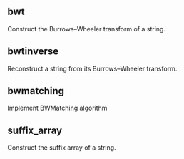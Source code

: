 ## bwt
Construct the Burrows–Wheeler transform of a string.

## bwtinverse
Reconstruct a string from its Burrows–Wheeler transform.

## bwmatching
Implement BWMatching algorithm

## suffix_array
Construct the suffix array of a string.

